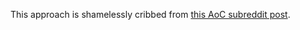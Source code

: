 This approach is shamelessly cribbed from [this AoC subreddit post](https://www.reddit.com/r/adventofcode/comments/e5bz2w/2019_day_3_solutions/f9iz68s?utm_source=share&utm_medium=web2x).